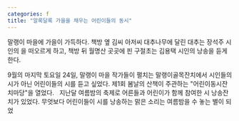 ```yaml
---
categories: f
title: "알록달록 가을을 채우는 어린이들의 동시"
---
```

말랭이 마을에 가을이 가득하다. 책방 옆 김씨 아저씨 대추나무에 달린 대추는 장석주 시인의 을 떠오르게 하고, 책방 뒤 월명산 곳곳에 핀 구절초는 김용택 시인의  낭송을 듣게 한다.

9월의 마지막 토요일 24일, 말랭이 마을 작가들이 펼치는 말랭이골목잔치에서 시인들의 시가 아닌 어린이들의 시를 듣고 싶었다. 제1회 봄날의 산책이 주관하는 "어린이동시잔치마당"을 열었다.
&nbsp;
지난달 여름밤의 축제로 어른들과 어린이가 함께 참여한 시 낭송잔치가 있었다. 무엇보다 어린이들이 시를 낭송하는 맑은 소리는 여름밤을 수 놓는 별이 되었